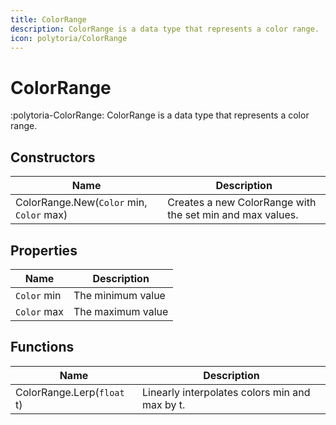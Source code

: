 ```yaml
---
title: ColorRange
description: ColorRange is a data type that represents a color range.
icon: polytoria/ColorRange
---
```


# ColorRange

:polytoria-ColorRange: ColorRange is a data type that represents a color range.

## Constructors

| Name                                     | Description                                               |
| ---------------------------------------- | --------------------------------------------------------- |
| ColorRange.New(`Color` min, `Color` max) | Creates a new ColorRange with the set min and max values. |

## Properties

| Name        | Description       |
| ----------- | ----------------- |
| `Color` min | The minimum value |
| `Color` max | The maximum value |

## Functions

| Name                       | Description                                    |
| -------------------------- | ---------------------------------------------- |
| ColorRange.Lerp(`float` t) | Linearly interpolates colors min and max by t. |
